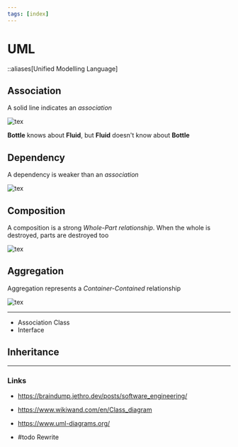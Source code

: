 ```yaml
---
tags: [index]
---
```


# UML

::aliases[Unified Modelling Language]

## Association

A solid line indicates an _association_

![tex](tex-images/uml-association.svg)

**Bottle** knows about **Fluid**, but **Fluid** doesn't know about **Bottle**

## Dependency

A dependency is weaker than an _association_

![tex](tex-images/uml-dependency.svg)

## Composition

A composition is a strong _Whole-Part relationship_. When the whole is destroyed, parts are destroyed too

![tex](tex-images/uml-composition.svg)

## Aggregation

Aggregation represents a _Container-Contained_ relationship

![tex](tex-images/uml-aggregation.svg)

---

- Association Class
- Interface

## Inheritance

---

### Links

- https://braindump.jethro.dev/posts/software_engineering/
- https://www.wikiwand.com/en/Class_diagram
- https://www.uml-diagrams.org/

- #todo Rewrite
